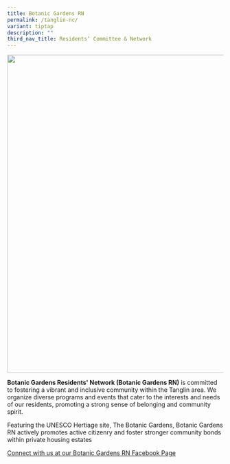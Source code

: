 ```yaml
---
title: Botanic Gardens RN
permalink: /tanglin-nc/
variant: tiptap
description: ""
third_nav_title: Residents’ Committee & Network
---
```

<div class="isomer-image-wrapper">
<img style="width: 740px; color: rgb(0, 0, 0); font-family: system-ui, -apple-system, &quot;system-ui&quot;, &quot;Segoe UI&quot;, Roboto, Oxygen, Ubuntu, Cantarell, &quot;Open Sans&quot;, &quot;Helvetica Neue&quot;, sans-serif; font-size: medium; font-style: normal; font-variant-ligatures: normal; font-variant-caps: normal; font-weight: 400; letter-spacing: normal; orphans: 2; text-align: start; text-indent: 0px; text-transform: none; widows: 2; word-spacing: 0px; -webkit-text-stroke-width: 0px; white-space: normal; text-decoration-thickness: initial; text-decoration-style: initial; text-decoration-color: initial;" height="auto" width="100%" src="https://moca.sgp1.cdn.digitaloceanspaces.com/Our%20Communities/64f708a9d059f7ad4c05cd00_25%2520%2526%252026%2520July%25202022(2).webp">
</div>
<p><strong>Botanic Gardens Residents' Network (Botanic Gardens RN)</strong> is
committed to fostering a vibrant and inclusive community within the Tanglin
area. We organize diverse programs and events that cater to the interests
and needs of our residents, promoting a strong sense of belonging and community
spirit.</p>
<p>Featuring the UNESCO Hertiage site, The Botanic Gardens, Botanic Gardens
RN actively promotes active citizenry and foster stronger community bonds
within private housing estates</p>
<p></p>
<p><a href="https://www.facebook.com/botanicgardensrn" rel="noopener nofollow" target="_blank">Connect with us at our Botanic Gardens RN Facebook Page</a>
</p>